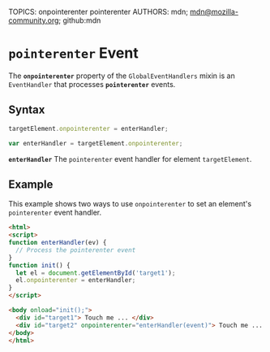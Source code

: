 TOPICS: onpointerenter
        pointerenter
AUTHORS: mdn; mdn@mozilla-community.org; github:mdn

# `pointerenter` Event

The **`onpointerenter`** property of the `GlobalEventHandlers` mixin is an `EventHandler` that
processes **`pointerenter`** events.

## Syntax

```javascript
targetElement.onpointerenter = enterHandler;

var enterHandler = targetElement.onpointerenter;
```

**`enterHandler`** The `pointerenter` event handler for element `targetElement`.

## Example

This example shows two ways to use `onpointerenter` to set an element's `pointerenter` event handler.

```html
<html>
<script>
function enterHandler(ev) {
  // Process the pointerenter event
}
function init() {
  let el = document.getElementById('target1');
  el.onpointerenter = enterHandler;
}
</script>

<body onload="init();">
  <div id="target1"> Touch me ... </div>
  <div id="target2" onpointerenter="enterHandler(event)"> Touch me ... </div>
</body>
</html>
```
